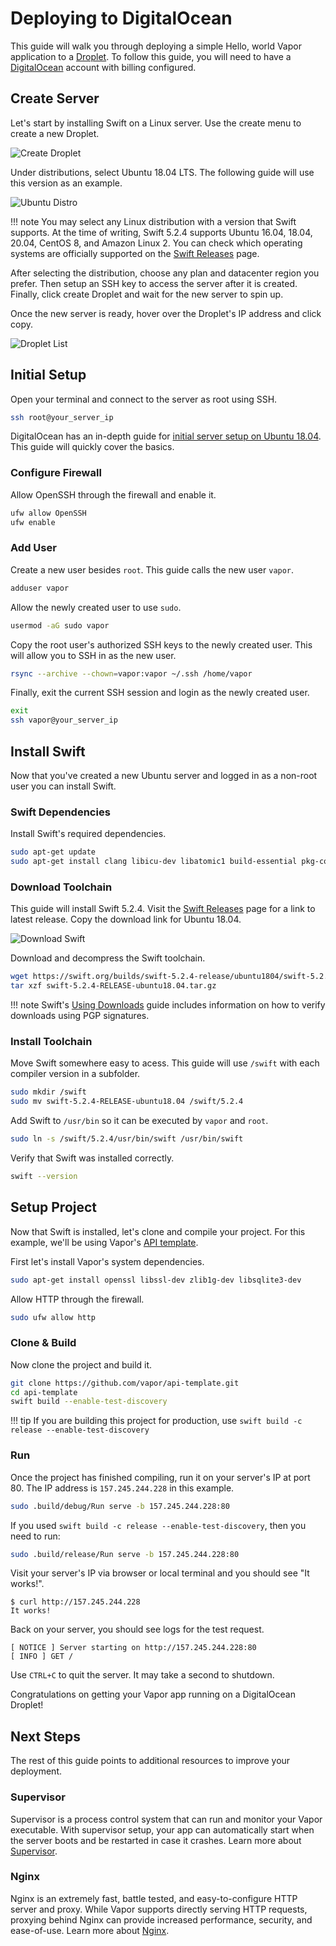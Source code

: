 # Deploying to DigitalOcean

This guide will walk you through deploying a simple Hello, world Vapor application to a [Droplet](https://www.digitalocean.com/products/droplets/). To follow this guide, you will need to have a [DigitalOcean](https://www.digitalocean.com) account with billing configured.

## Create Server

Let's start by installing Swift on a Linux server. Use the create menu to create a new Droplet.

![Create Droplet](../images/digital-ocean-create-droplet.png)

Under distributions, select Ubuntu 18.04 LTS. The following guide will use this version as an example.

![Ubuntu Distro](../images/digital-ocean-distributions-ubuntu-18.png)

!!! note 
	You may select any Linux distribution with a version that Swift supports. At the time of writing, Swift 5.2.4 supports Ubuntu 16.04, 18.04, 20.04, CentOS 8, and Amazon Linux 2. You can check which operating systems are officially supported on the [Swift Releases](https://swift.org/download/#releases) page.

After selecting the distribution, choose any plan and datacenter region you prefer. Then setup an SSH key to access the server after it is created. Finally, click create Droplet and wait for the new server to spin up.

Once the new server is ready, hover over the Droplet's IP address and click copy.

![Droplet List](../images/digital-ocean-droplet-list.png)

## Initial Setup

Open your terminal and connect to the server as root using SSH.

```sh
ssh root@your_server_ip
```

DigitalOcean has an in-depth guide for [initial server setup on Ubuntu 18.04](https://www.digitalocean.com/community/tutorials/initial-server-setup-with-ubuntu-18-04). This guide will quickly cover the basics.

### Configure Firewall

Allow OpenSSH through the firewall and enable it.

```sh
ufw allow OpenSSH
ufw enable
```

### Add User

Create a new user besides `root`. This guide calls the new user `vapor`.

```sh
adduser vapor
```

Allow the newly created user to use `sudo`.

```sh
usermod -aG sudo vapor
```

Copy the root user's authorized SSH keys to the newly created user. This will allow you to SSH in as the new user.

```sh
rsync --archive --chown=vapor:vapor ~/.ssh /home/vapor
```

Finally, exit the current SSH session and login as the newly created user. 

```sh
exit
ssh vapor@your_server_ip
```

## Install Swift

Now that you've created a new Ubuntu server and logged in as a non-root user you can install Swift. 

### Swift Dependencies

Install Swift's required dependencies.

```sh
sudo apt-get update
sudo apt-get install clang libicu-dev libatomic1 build-essential pkg-config
```

### Download Toolchain

This guide will install Swift 5.2.4. Visit the [Swift Releases](https://swift.org/download/#releases) page for a link to latest release. Copy the download link for Ubuntu 18.04.

![Download Swift](../images/swift-download-ubuntu-18-copy-link.png)

Download and decompress the Swift toolchain.

```sh
wget https://swift.org/builds/swift-5.2.4-release/ubuntu1804/swift-5.2.4-RELEASE/swift-5.2.4-RELEASE-ubuntu18.04.tar.gz
tar xzf swift-5.2.4-RELEASE-ubuntu18.04.tar.gz
```

!!! note
	Swift's [Using Downloads](https://swift.org/download/#using-downloads) guide includes information on how to verify downloads using PGP signatures.

### Install Toolchain

Move Swift somewhere easy to acess. This guide will use `/swift` with each compiler version in a subfolder. 

```sh
sudo mkdir /swift
sudo mv swift-5.2.4-RELEASE-ubuntu18.04 /swift/5.2.4
```

Add Swift to `/usr/bin` so it can be executed by `vapor` and `root`.

```sh
sudo ln -s /swift/5.2.4/usr/bin/swift /usr/bin/swift
```

Verify that Swift was installed correctly.

```sh
swift --version
```

## Setup Project

Now that Swift is installed, let's clone and compile your project. For this example, we'll be using Vapor's [API template](https://github.com/vapor/api-template/).

First let's install Vapor's system dependencies.

```sh
sudo apt-get install openssl libssl-dev zlib1g-dev libsqlite3-dev
```

Allow HTTP through the firewall.

```sh
sudo ufw allow http
```

### Clone & Build

Now clone the project and build it.

```sh
git clone https://github.com/vapor/api-template.git
cd api-template
swift build --enable-test-discovery
```

!!! tip
	If you are building this project for production, use `swift build -c release --enable-test-discovery`

### Run

Once the project has finished compiling, run it on your server's IP at port 80. The IP address is `157.245.244.228` in this example.

```sh
sudo .build/debug/Run serve -b 157.245.244.228:80
```

If you used `swift build -c release --enable-test-discovery`, then you need to run:
```sh
sudo .build/release/Run serve -b 157.245.244.228:80
```

Visit your server's IP via browser or local terminal and you should see "It works!".

```
$ curl http://157.245.244.228
It works!
```

Back on your server, you should see logs for the test request.

```
[ NOTICE ] Server starting on http://157.245.244.228:80
[ INFO ] GET /
```

Use `CTRL+C` to quit the server. It may take a second to shutdown.

Congratulations on getting your Vapor app running on a DigitalOcean Droplet!

## Next Steps

The rest of this guide points to additional resources to improve your deployment. 

### Supervisor

Supervisor is a process control system that can run and monitor your Vapor executable. With supervisor setup, your app can automatically start when the server boots and be restarted in case it crashes. Learn more about [Supervisor](../deploy/supervisor.md).

### Nginx

Nginx is an extremely fast, battle tested, and easy-to-configure HTTP server and proxy. While Vapor supports directly serving HTTP requests, proxying behind Nginx can provide increased performance, security, and ease-of-use. Learn more about [Nginx](../deploy/nginx.md).
